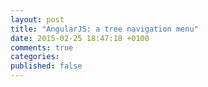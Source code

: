 ```yaml
---
layout: post
title: "AngularJS: a tree navigation menu"
date: 2015-02-25 18:47:18 +0100
comments: true
categories:
published: false
---
```

